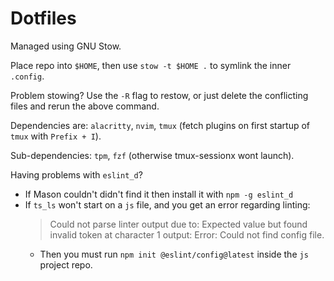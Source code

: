 # Dotfiles

Managed using GNU Stow.

Place repo into `$HOME`, then use `stow -t $HOME .` to symlink the inner `.config`.

Problem stowing? Use the `-R` flag to restow, or just delete the conflicting files and rerun the above command.

Dependencies are: `alacritty`, `nvim`, `tmux` (fetch plugins on first startup of `tmux` with `Prefix + I`).

Sub-dependencies: `tpm`, `fzf` (otherwise tmux-sessionx wont launch).

Having problems with `eslint_d`?

- If Mason couldn't didn't find it then install it with `npm -g eslint_d`
- If `ts_ls` won't start on a `js` file, and you get an error regarding linting:
    > Could not parse linter output due to: Expected value but found invalid token at character 1 output: Error: Could not find config file.
    - Then you must run `npm init @eslint/config@latest` inside the `js` project repo.
